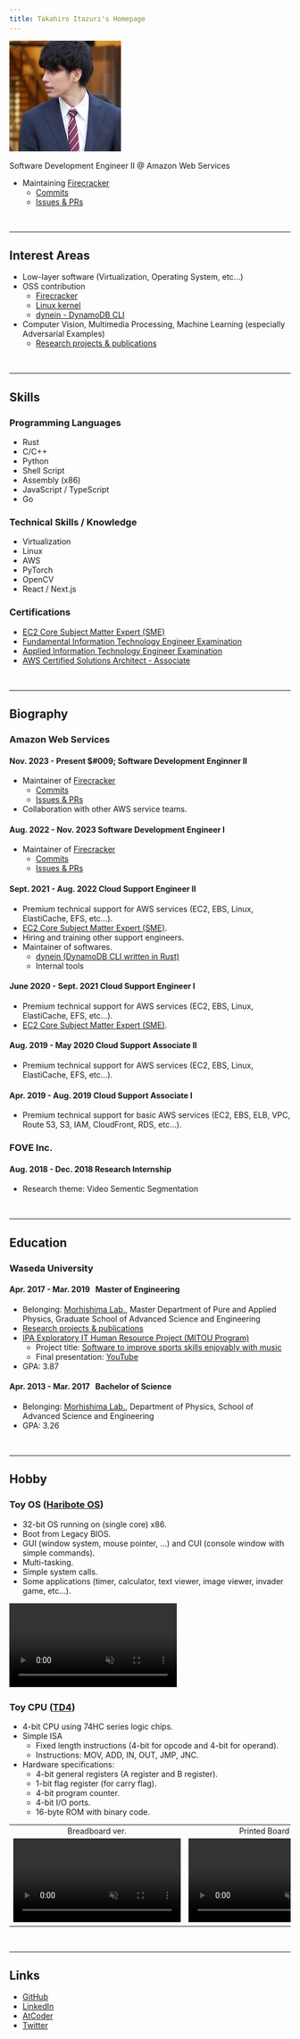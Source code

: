 ```yaml
---
title: Takahiro Itazuri's Homepage
---
```


![portrait](img/portrait.jpeg)

Software Development Engineer II @ Amazon Web Services
- Maintaining [Firecracker](https://firecracker-microvm.github.io/)
	- [Commits](https://github.com/firecracker-microvm/firecracker/commits/main?author=zulinx86)
	- [Issues & PRs](https://github.com/firecracker-microvm/firecracker/issues?q=involves%3Azulinx86)


<br>

---

## Interest Areas
- Low-layer software (Virtualization, Operating System, etc...)
- OSS contribution
	- [Firecracker](https://github.com/firecracker-microvm/firecracker/commits/main?author=zulinx86)
	- [Linux kernel](https://git.kernel.org/pub/scm/linux/kernel/git/torvalds/linux.git/log/?qt=grep&q=Takahiro+Itazuri)
	- [dynein - DynamoDB CLI](https://github.com/awslabs/dynein/commits/main?author=zulinx86)
- Computer Vision, Multimedia Processing, Machine Learning (especially Adversarial Examples)
	- [Research projects & publications](/research.html)


<br>

---

## Skills
### Programming Languages
- Rust
- C/C++
- Python
- Shell Script
- Assembly (x86)
- JavaScript / TypeScript
- Go


### Technical Skills / Knowledge
- Virtualization
- Linux
- AWS
- PyTorch
- OpenCV
- React / Next.js



### Certifications
- [EC2 Core Subject Matter Expert (SME)](https://www.credly.com/badges/8c7a45f3-0d7c-437e-a4b1-954ce17f911c/public_url)
- [Fundamental Information Technology Engineer Examination](https://www.jitec.ipa.go.jp/2_01english/02examcategories.html)
- [Applied Information Technology Engineer Examination](https://www.jitec.ipa.go.jp/2_01english/02examcategories.html)
- [AWS Certified Solutions Architect - Associate](https://aws.amazon.com/certification/certified-solutions-architect-associate/)


<br>

---

## Biography
### Amazon Web Services
#### Nov. 2023 - Present $#009; Software Development Enginner II
- Maintainer of [Firecracker](https://firecracker-microvm.github.io/)
	- [Commits](https://github.com/firecracker-microvm/firecracker/commits/main?author=zulinx86)
	- [Issues & PRs](https://github.com/firecracker-microvm/firecracker/issues?q=involves%3Azulinx86)
- Collaboration with other AWS service teams.
 
#### Aug. 2022 - Nov. 2023 &#009; Software Development Engineer I
- Maintainer of [Firecracker](https://firecracker-microvm.github.io/)
	- [Commits](https://github.com/firecracker-microvm/firecracker/commits/main?author=zulinx86)
	- [Issues & PRs](https://github.com/firecracker-microvm/firecracker/issues?q=involves%3Azulinx86)

#### Sept. 2021 - Aug. 2022 &#009; Cloud Support Engineer II
- Premium technical support for AWS services (EC2, EBS, Linux, ElastiCache, EFS, etc...).
- [EC2 Core Subject Matter Expert (SME)](https://www.credly.com/badges/8c7a45f3-0d7c-437e-a4b1-954ce17f911c/public_url).
- Hiring and training other support engineers.
- Maintainer of softwares.
	- [dynein (DynamoDB CLI written in Rust)](https://github.com/awslabs/dynein)
	- Internal tools

#### June 2020 - Sept. 2021 &#009; Cloud Support Engineer I
- Premium technical support for AWS services (EC2, EBS, Linux, ElastiCache, EFS, etc...).
- [EC2 Core Subject Matter Expert (SME)](https://www.credly.com/badges/8c7a45f3-0d7c-437e-a4b1-954ce17f911c/public_url).

#### Aug. 2019 - May 2020 &#009; Cloud Support Associate II
- Premium technical support for AWS services (EC2, EBS, Linux, ElastiCache, EFS, etc...).

#### Apr. 2019 - Aug. 2019 &#009; Cloud Support Associate I
- Premium technical support for basic AWS services (EC2, EBS, ELB, VPC, Route 53, S3, IAM, CloudFront, RDS, etc...).


### FOVE Inc.
#### Aug. 2018 - Dec. 2018 &#009; Research Internship
- Research theme: Video Sementic Segmentation


<br>

---

## Education
### Waseda University
#### Apr. 2017 - Mar. 2019 &nbsp; Master of Engineering
- Belonging: [Morhishima Lab.](http://www.mlab.phys.waseda.ac.jp/?lang=en), Master Department of Pure and Applied Physics, Graduate School of Advanced Science and Engineering
- [Research projects & publications](/research.html)
- [IPA Exploratory IT Human Resource Project (MITOU Program)](https://www.ipa.go.jp/english/humandev/third.html)
	- Project title: [Software to improve sports skills enjoyably with music](https://www.ipa.go.jp/jinzai/mitou/2017/gaiyou_ig-2.html)
	- Final presentation: [YouTube](https://www.youtube.com/watch?v=3AcnrROn8rk)
- GPA: 3.87

#### Apr. 2013 - Mar. 2017 &nbsp; Bachelor of Science
- Belonging: [Morhishima Lab.](http://www.mlab.phys.waseda.ac.jp/?lang=en), Department of Physics, School of Advanced Science and Engineering
- GPA: 3.26


<br>

---

## Hobby
### Toy OS ([Haribote OS](https://book.mynavi.jp/ec/products/detail/id=22078))
- 32-bit OS running on (single core) x86.
- Boot from Legacy BIOS.
- GUI (window system, mouse pointer, ...) and CUI (console window with simple commands).
- Multi-tasking.
- Simple system calls.
- Some applications (timer, calculator, text viewer, image viewer, invader game, etc...).

<video controls autoplay loop muted src="video/HariboteOS_QEMU.mp4"></video>


### Toy CPU ([TD4](https://book.mynavi.jp/ec/products/detail/id=22065))
- 4-bit CPU using 74HC series logic chips.
- Simple ISA
	- Fixed length instructions (4-bit for opcode and 4-bit for operand).
	- Instructions: MOV, ADD, IN, OUT, JMP, JNC.
- Hardware specifications:
	- 4-bit general registers (A register and B register).
	- 1-bit flag register (for carry flag).
	- 4-bit program counter.
	- 4-bit I/O ports.
	- 16-byte ROM with binary code.

<table>
	<tr>
		<td align="center">Breadboard ver.</td>
		<td align="center">Printed Board ver.</td>
		<td align="center">FPGA ver.</td>
	</tr>
	<tr>
		<td align="center"><video controls autoplay loop muted src="video/TD4_breadboard.mp4"></video></td>
		<td align="center"><video controls autoplay loop muted src="video/TD4_printed-board.mp4"></video></td>
		<td align="center"><video controls autoplay loop muted src="video/TD4_FPGA.mp4"></video></td>
	</tr>
</table>


<br>

---

## Links
- [GitHub](https://github.com/zulinx86)
- [LinkedIn](https://www.linkedin.com/in/takahiro-itazuri-b6567b148/)
- [AtCoder](https://atcoder.jp/users/zulinx86)
- [Twitter](https://twitter.com/zulinx86)

